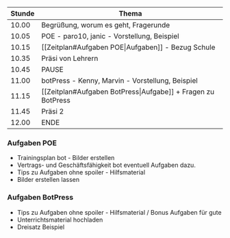 | Stunde | Thema |
| ---- | ---- |
| 10.00 | Begrüßung, worum es geht, Fragerunde |
| 10.05 | POE - paro10, janic - Vorstellung, Beispiel |
| 10.15 | [[Zeitplan#Aufgaben POE\|Aufgaben]] - Bezug Schule |
| 10.35 | Präsi von Lehrern |
| 10.45 | PAUSE |
| 11.00 | botPress - Kenny, Marvin -  Vorstellung, Beispiel |
| 11.15 | [[Zeitplan#Aufgaben BotPress\|Aufgabe]] + Fragen zu BotPress |
| 11.45 | Präsi 2 |
| 12.00 | ENDE |

### Aufgaben POE
- Trainingsplan bot - Bilder erstellen
- Vertrags- und Geschäftsfähigkeit bot eventuell Aufgaben dazu.
- Tips zu Aufgaben ohne spoiler - Hilfsmaterial
- Bilder erstellen lassen
### Aufgaben BotPress
- Tips zu Aufgaben ohne spoiler - Hilfsmaterial / Bonus Aufgaben für gute
- Unterrichtsmaterial hochladen
- Dreisatz Beispiel
